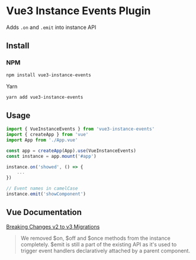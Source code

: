 # Vue3 Instance Events Plugin

Adds `.on` and `.emit` into instance API

## Install

### NPM

```sh
npm install vue3-instance-events
```

Yarn

```sh
yarn add vue3-instance-events
```

## Usage

```js
import { VueInstanceEvents } from 'vue3-instance-events'
import { createApp } from 'vue'
import App from './App.vue'

const app = createApp(App).use(VueInstanceEvents)
const instance = app.mount('#app')

instance.on('showed', () => {
    ...
})

// Event names in camelCase
instance.emit('showComponent')
```

## Vue Documentation

[Breaking Changes v2 to v3 Migrations](https://v3-migration.vuejs.org/breaking-changes/events-api.html#_3-x-update)

> We removed $on, $off and $once methods from the instance completely. $emit is still a part of the existing API as it's used to trigger event handlers declaratively attached by a parent component.

